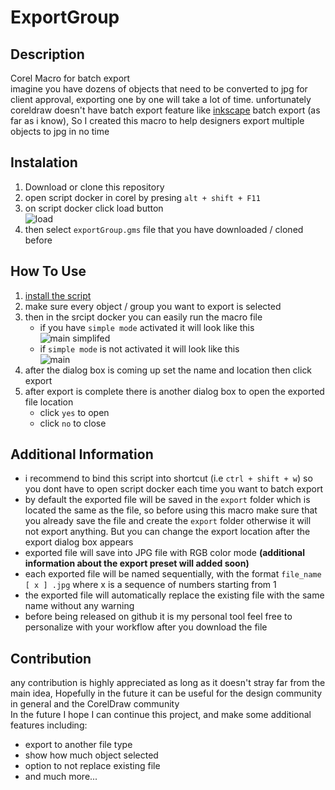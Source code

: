 # ExportGroup

 ## Description
Corel Macro for batch export
</br> imagine you have dozens of objects that need to be converted to jpg for client approval, exporting one by one will take a lot of time. unfortunately coreldraw doesn't have batch export feature like [inkscape](https://inkscape.org/) batch export (as far as i know), So I created this macro to help designers export multiple objects to jpg in no time

## Instalation
1. Download or clone this repository
2. open script docker in corel by presing `alt + shift + F11`
3. on script docker click load button
</br> ![load](https://user-images.githubusercontent.com/22528260/156512626-ddfcd32c-9d5e-4cf4-bd47-2a5f860c7d33.jpg)
4. then select `exportGroup.gms` file that you have downloaded / cloned before

## How To Use
1. [install the script](README.md/#Instalation)
2. make sure every object / group you want to export is selected
3. then in the srcipt docker you can easily run the macro file 
    - if you have `simple mode` activated it will look like this 
</br> ![main   simplifed ](https://user-images.githubusercontent.com/22528260/156516695-ecffb51f-220c-4f22-9f62-62ec6e18893d.jpg)
    - if `simple mode` is not activated it will look like this
</br> ![main](https://user-images.githubusercontent.com/22528260/156517092-b6dc7a1f-f21b-43a5-b8de-040d6488cac9.jpg)
4. after the dialog box is coming up set the name and location then click export
5. after export is complete there is another dialog box to open the exported file location
    - click `yes` to open
    - click `no` to close

## Additional Information
- i recommend to bind this script into shortcut (i.e `ctrl + shift + w`) so you dont have to open script docker each time you want to batch export
- by default the exported file will be saved in the `export` folder which is located the same as the file, so before using this macro make sure that you already save the file and create the `export` folder otherwise it will not export anything. But you can change the export location after the export dialog box appears
- exported file will save into JPG file with RGB color mode **(additional information about the export preset will added soon)**
- each exported file will be named sequentially, with the format `file_name [ x ] .jpg` where x is a sequence of numbers starting from 1
- the exported file will automatically replace the  existing file with the same name without any warning
- before being released on github it is my personal tool feel free to personalize with your workflow after you download the file

## Contribution 
any contribution is highly appreciated as long as it doesn't stray far from the main idea, Hopefully in the future it can be useful for the design community in general and the CorelDraw community
</br> In the future I hope I can continue this project, and make some additional features including:
  - export to another file type
  - show how much object selected 
  - option to not replace existing file
  - and much more...
